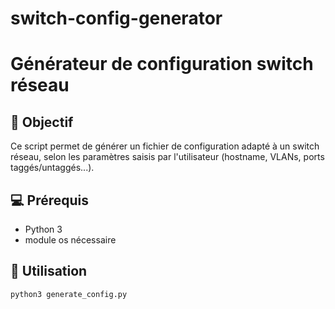 # switch-config-generator
# Générateur de configuration switch réseau

## 🎯 Objectif
Ce script permet de générer un fichier de configuration adapté à un switch réseau, selon les paramètres saisis par l'utilisateur (hostname, VLANs, ports taggés/untaggés...).

## 💻 Prérequis
- Python 3
- module os nécessaire

## 🚀 Utilisation

```bash
python3 generate_config.py

